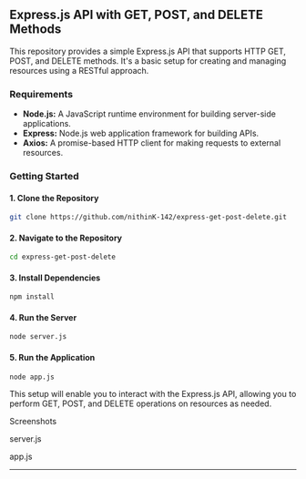 ## Express.js API with GET, POST, and DELETE Methods

This repository provides a simple Express.js API that supports HTTP GET, POST, and DELETE methods. It's a basic setup for creating and managing resources using a RESTful approach.

### Requirements
- **Node.js:** A JavaScript runtime environment for building server-side applications.
- **Express:** Node.js web application framework for building APIs.
- **Axios:** A promise-based HTTP client for making requests to external resources.

### Getting Started

#### 1. Clone the Repository

```bash
git clone https://github.com/nithinK-142/express-get-post-delete.git
```

#### 2. Navigate to the Repository

```bash
cd express-get-post-delete
```

#### 3. Install Dependencies

```bash
npm install
```

#### 4. Run the Server

```bash
node server.js
```

#### 5. Run the Application

```bash
node app.js
```
 

This setup will enable you to interact with the Express.js API, allowing you to perform GET, POST, and DELETE operations on resources as needed.

Screenshots

server.js


app.js

---